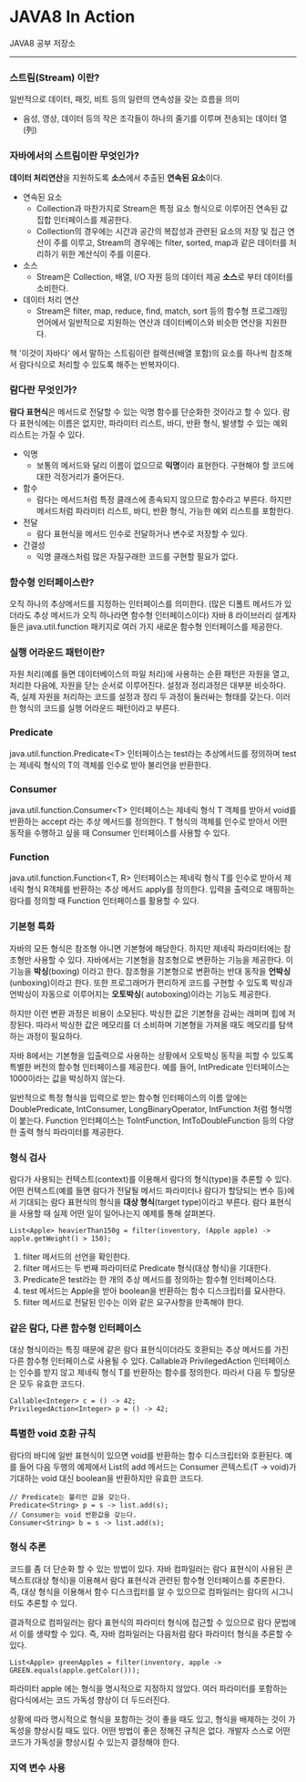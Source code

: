 # JAVA8 In Action

JAVA8 공부 저장소

---

### 스트림(Stream) 이란?

일반적으로 데이터, 패킷, 비트 등의 일련의 연속성을 갖는 흐름을 의미

- 음성, 영상, 데이터 등의 작은 조각들이 하나의 줄기를 이루며 전송되는 데이터 열(列)

### 자바에서의 스트림이란 무엇인가?

<b>데이터 처리연산</b>을 지원하도록 <b>소스</b>에서 추출된 <b>연속된 요소</b>이다.

- 연속된 요소
    - Collection과 마찬가지로 Stream은 특정 요소 형식으로 이루어진 연속된 값 집합 인터페이스를 제공한다.
    - Collection의 경우에는 시간과 공간의 복잡성과 관련된 요소의 저장 및 접근 연산이 주를 이루고, Stream의 경우에는 filter, sorted, map과 같은 데이터를 처리하기 위한 계산식이
      주를 이룬다.
- 소스
    - Stream은 Collection, 배열, I/O 자원 등의 데이터 제공 <b>소스</b>로 부터 데이터를 소비한다.
- 데이터 처리 연산
    - Stream은 filter, map, reduce, find, match, sort 등의 함수형 프로그래밍 언어에서 일반적으로 지원하는 연산과 데이터베이스와 비슷한 연산을 지원한다.

책 '이것이 자바다' 에서 말하는 스트림이란 컬렉션(배열 포함)의 요소를 하나씩 참조해서 람다식으로 처리할 수 있도록 해주는 반복자이다.

### 람다란 무엇인가?

<b>람다 표현식</b>은 메서드로 전달할 수 있는 익명 함수를 단순화한 것이라고 할 수 있다. 람다 표현식에는 이름은 없지만, 파라미터 리스트, 바디, 반환 형식, 발생할 수 있는 예외 리스트는 가질 수 있다.

- 익명
    - 보통의 메서드와 달리 이름이 없으므로 <b>익명</b>이라 표현한다. 구현해야 할 코드에 대한 걱정거리가 줄어든다.
- 함수
    - 람다는 메서드처럼 특정 클래스에 종속되지 않으므로 함수라고 부른다. 하지만 메서드처럼 파라미터 리스트, 바디, 반환 형식, 가능한 예외 리스트를 포함한다.
- 전달
    - 람다 표현식을 메서드 인수로 전달하거나 변수로 저장할 수 있다.
- 간결성
    - 익명 클래스처럼 많은 자질구래한 코드를 구현할 필요가 없다.

### 함수형 인터페이스란?

오직 하나의 추상메서드를 지정하는 인터페이스를 의미한다.
(많은 디폴트 메서드가 있더라도 추상 메서드가 오직 하나라면 함수형 인터페이스이다)
자바 8 라이브러리 설계자들은 java.util.function 패키지로 여러 가지 새로운 함수형 인터페이스를 제공한다.

### 실행 어라운드 패턴이란?

자원 처리(예를 들면 데이터베이스의 파일 처리)에 사용하는 순환 패턴은 자원을 열고, 처리한 다음에, 자원을 닫는 순서로 이루어진다. 설정과 정리과정은 대부분 비슷하다. 즉, 실제 자원을 처리하는 코드를 설정과 정리
두 과정이 둘러싸는 형태를 갖는다. 이러한 형식의 코드를 실행 어라운드 패턴이라고 부른다.

### Predicate

java.util.function.Predicate&lt;T&gt; 인터페이스는 test라는 추상메서드를 정의하며 test는 제네릭 형식의 T의 객체를 인수로 받아 불리언을 반환한다.

### Consumer

java.util.function.Consumer&lt;T&gt; 인터페이스는 제네릭 형식 T 객체를 받아서 void를 반환하는 accept 라는 추상 메서드를 정의한다. T 형식의 객체를 인수로 받아서 어떤 동작을
수행하고 싶을 때 Consumer 인터페이스를 사용할 수 있다.

### Function

java.util.function.Function&lt;T, R&gt; 인터페이스는 제네릭 형식 T를 인수로 받아서 제네릭 형식 R객체를 반환하는 추상 메서드 apply를 정의한다. 입력을 출력으로 매핑하는 람다를
정의할 때 Function 인터페이스를 활용할 수 있다.

### 기본형 특화

자바의 모든 형식은 참조형 아니면 기본형에 해당한다. 하지만 제네릭 파라미터에는 참조형만 사용할 수 있다. 자바에서는 기본형을 참조형으로 변환하는 기능을 제공한다. 이 기능을 <b>박싱</b>(boxing) 이라고
한다. 참조형을 기본형으로 변환하는 반대 동작을 <b>언박싱</b>(unboxing)이라고 한다. 또한 프로그래머가 편리하게 코드를 구현할 수 있도록 박싱과 언박싱이 자동으로 이루어지는 <b>오토박싱</b>(
autoboxing)이라는 기능도 제공한다.

하지만 이런 변환 과정은 비용이 소모된다. 박싱한 값은 기본형을 감싸는 래퍼며 힙에 저장된다. 따라서 박싱한 값은 메모리를 더 소비하며 기본형을 가져올 때도 메모리를 탐색하는 과정이 필요하다.

자바 8에서는 기본형을 입출력으로 사용하는 상황에서 오토박싱 동작을 피할 수 있도록 특별한 버전의 함수형 인터페이스를 제공한다. 예를 들어, IntPredicate 인터페이스는 1000이라는 값을 박싱하지 않는다.

일반적으로 특정 형식을 입력으로 받는 함수형 인터페이스의 이름 앞에는 DoublePredicate, IntConsumer, LongBinaryOperator, IntFunction 처럼 형식명이 붙는다.
Function 인터페이스는 ToIntFunction<T>, IntToDoubleFunction 등의 다양한 출력 형식 파라미터를 제공한다.

### 형식 검사

람다가 사용되는 컨텍스트(context)를 이용해서 람다의 형식(type)을 추론할 수 있다. 어떤 컨텍스트(예를 들면 람다가 전달될 메서드 파라미터나 람다가 할당되는 변수 등)에서 기대되는 람다 표현식의
형식을 <b>대상 형식</b>(target type)이라고 부른다. 람다 표현식을 사용할 때 실제 어떤 일이 일어나는지 예제를 통해 살펴본다.

```
List<Apple> heavierThan150g = filter(inventory, (Apple apple) -> apple.getWeight() > 150);
```

1. filter 메서드의 선언을 확인한다.
2. filter 메서드는 두 번째 파라미터로 Predicate<Apple> 형식(대상 형식)을 기대한다.
3. Predicate<Apple>은 test라는 한 개의 추상 메서드를 정의하는 함수형 인터페이스다.
4. test 메서드는 Apple을 받아 boolean을 반환하는 함수 디스크립터를 묘사한다.
5. filter 메서드로 전달된 인수는 이와 같은 요구사항을 만족해야 한다.

### 같은 람다, 다른 함수형 인터페이스

대상 형식이라는 특징 때문에 같은 람다 표현식이더라도 호환되는 추상 메서드를 가진 다른 함수형 인터페이스로 사용될 수 있다. Callable과 PrivilegedAction 인터페이스는 인수를 받지 않고 제네릭 형식
T를 반환하는 함수를 정의한다. 따라서 다음 두 할당문은 모두 유효한 코드다.

```
Callable<Integer> c = () -> 42;
PrivilegedAction<Integer> p = () -> 42;
```

### 특별한 void 호환 규칙

람다의 바디에 일반 표현식이 있으면 void를 반환하는 함수 디스크립터와 호환된다. 예를 들어 다음 두행의 예제에서 List의 add 메서드는 Consumer 콘텍스트(T -> void)가 기대하는 void 대신
boolean을 반환하지만 유효한 코드다.

```
// Predicate는 불리언 값을 갖는다.
Predicate<String> p = s -> list.add(s);
// Consumer는 void 반환값을 갖는다.
Consumer<String> b = s -> list.add(s);
```

### 형식 추론

코드를 좀 더 단순화 할 수 있는 방법이 있다. 자바 컴파일러는 람다 표현식이 사용된 콘텍스트(대상 형식)을 이용해서 람다 표현식과 관련된 함수형 인터페이스를 추론한다. 즉, 대상 형식을 이용해서 함수 디스크립터를
알 수 있으므로 컴파일러는 람다의 시그니터도 추론할 수 있다.

결과적으로 컴파일러는 람다 표현식의 파라미터 형식에 접근할 수 있으므로 람다 문법에서 이를 생략할 수 있다. 즉, 자바 컴파일러는 다음처럼 람다 파라미터 형식을 추론할 수 있다.

```
List<Apple> greenApples = filter(inventory, apple -> GREEN.equals(apple.getColor()));
```

파라미터 apple 에는 형식을 명시적으로 지정하지 않았다. 여러 파라미터를 포함하는 람다식에서는 코드 가독성 향상이 더 두드러진다.

상황에 따라 명시적으로 형식을 포함하는 것이 좋을 때도 있고, 형식을 배제하는 것이 가독성을 향상시킬 때도 있다. 어떤 방법이 좋은 정해진 규칙은 없다. 개발자 스스로 어떤 코드가 가독성을 향상시킬 수 있는지
결정해야 한다.

### 지역 변수 사용
